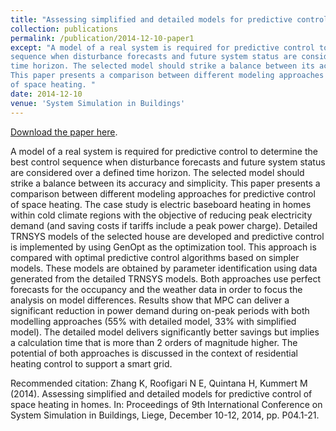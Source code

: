 ```yaml
---
title: "Assessing simplified and detailed models for predictive control of space heating in homes"
collection: publications
permalink: /publication/2014-12-10-paper1
except: "A model of a real system is required for predictive control to determine the best control
sequence when disturbance forecasts and future system status are considered over a defined
time horizon. The selected model should strike a balance between its accuracy and simplicity.
This paper presents a comparison between different modeling approaches for predictive control
of space heating. "
date: 2014-12-10
venue: 'System Simulation in Buildings'
---
```

<a href="http://kuzha.github.io/files/kunzhang-p2014.pdf">Download the paper here</a>.

A model of a real system is required for predictive control to determine the best control
sequence when disturbance forecasts and future system status are considered over a defined
time horizon. The selected model should strike a balance between its accuracy and simplicity.
This paper presents a comparison between different modeling approaches for predictive control
of space heating. The case study is electric baseboard heating in homes within cold climate
regions with the objective of reducing peak electricity demand (and saving costs if tariffs
include a peak power charge). Detailed TRNSYS models of the selected house are developed
and predictive control is implemented by using GenOpt as the optimization tool. This approach
is compared with optimal predictive control algorithms based on simpler models. These models
are obtained by parameter identification using data generated from the detailed TRNSYS
models. Both approaches use perfect forecasts for the occupancy and the weather data in order
to focus the analysis on model differences. Results show that MPC can deliver a significant
reduction in power demand during on-peak periods with both modelling approaches (55% with
detailed model, 33% with simplified model). The detailed model delivers significantly better
savings but implies a calculation time that is more than 2 orders of magnitude higher. The
potential of both approaches is discussed in the context of residential heating control
to support a smart grid.

Recommended citation: Zhang K, Roofigari N E, Quintana H, Kummert M (2014). Assessing simplified and detailed models for predictive control of space heating in homes. In: Proceedings of 9th International Conference on System Simulation in Buildings, Liege, December 10-12, 2014, pp. P04.1-21.
